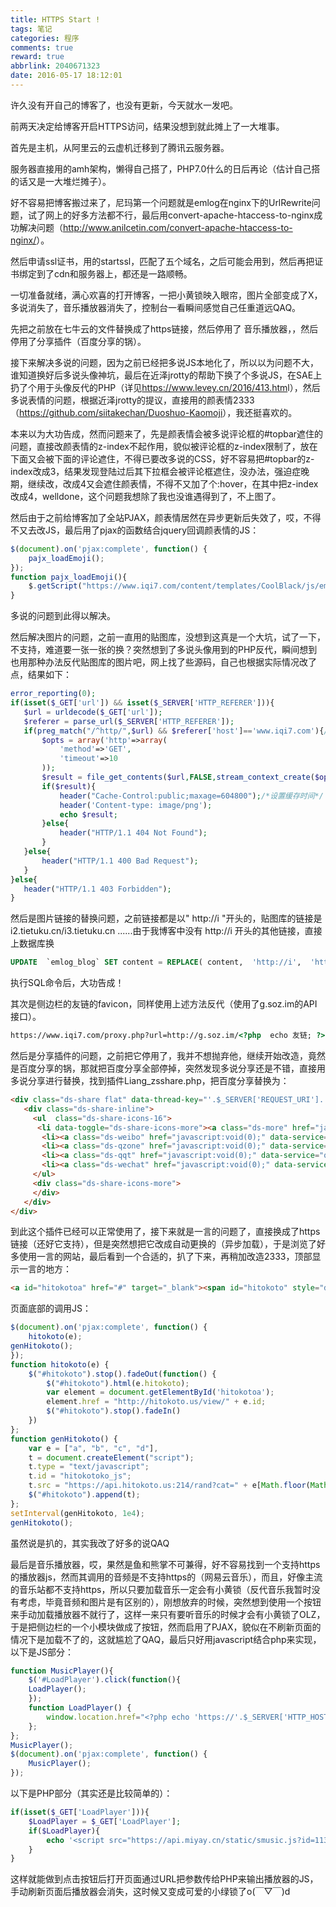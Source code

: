 ```yaml
---
title: HTTPS Start !
tags: 笔记
categories: 程序
comments: true
reward: true
abbrlink: 2040671323
date: 2016-05-17 18:12:01
---
```

许久没有开自己的博客了，也没有更新，今天就水一发吧。

前两天决定给博客开启HTTPS访问，结果没想到就此摊上了一大堆事。

首先是主机，从阿里云的云虚机迁移到了腾讯云服务器。
<!-- more -->

服务器直接用的amh架构，懒得自己搭了，PHP7.0什么的日后再论（估计自己搭的话又是一大堆烂摊子）。

好不容易把博客搬过来了，尼玛第一个问题就是emlog在nginx下的UrlRewrite问题，试了网上的好多方法都不行，最后用convert-apache-htaccess-to-nginx成功解决问题（<http://www.anilcetin.com/convert-apache-htaccess-to-nginx/>）。

然后申请ssl证书，用的startssl，匹配了五个域名，之后可能会用到，然后再把证书绑定到了cdn和服务器上，都还是一路顺畅。

一切准备就绪，满心欢喜的打开博客，一把小黄锁映入眼帘，图片全部变成了X，多说消失了，音乐播放器消失了，控制台一看瞬间感觉自己任重道远QAQ。

先把之前放在七牛云的文件替换成了https链接，然后停用了 音乐播放器，，然后停用了分享插件（百度分享的锅）。

接下来解决多说的问题，因为之前已经把多说JS本地化了，所以以为问题不大，谁知道换好后多说头像神坑，最后在近泽jrotty的帮助下换了个多说JS，在SAE上扔了个用于头像反代的PHP（详见<https://www.levey.cn/2016/413.htm>l），然后多说表情的问题，根据近泽jrotty的提议，直接用的颜表情2333（<https://github.com/siitakechan/Duoshuo-Kaomoji>），我还挺喜欢的。

本来以为大功告成，然而问题来了，先是颜表情会被多说评论框的#topbar遮住的问题，直接改颜表情的z-index不起作用，貌似被评论框的z-index限制了，放在下面又会被下面的评论遮住，不得已要改多说的CSS，好不容易把#topbar的z-index改成3，结果发现登陆过后其下拉框会被评论框遮住，没办法，强迫症晚期，继续改，改成4又会遮住颜表情，不得不又加了个:hover，在其中把z-index改成4，welldone，这个问题我想除了我也没谁遇得到了，不上图了。

然后由于之前给博客加了全站PJAX，颜表情居然在异步更新后失效了，哎，不得不又去改JS，最后用了pjax的函数结合jquery回调颜表情的JS：
```javascript
$(document).on('pjax:complete', function() {
	pajx_loadEmoji();
});
function pajx_loadEmoji(){
	$.getScript("https://www.iqi7.com/content/templates/CoolBlack/js/emoji.js");
}
```
多说的问题到此得以解决。

然后解决图片的问题，之前一直用的贴图库，没想到这真是一个大坑，试了一下，不支持，难道要一张一张的换？突然想到了多说头像用到的PHP反代，瞬间想到也用那种办法反代贴图库的图片吧，网上找了些源码，自己也根据实际情况改了点，结果如下：
```php
error_reporting(0);
if(isset($_GET['url']) && isset($_SERVER['HTTP_REFERER'])){
   $url = urldecode($_GET['url']);
   $referer = parse_url($_SERVER['HTTP_REFERER']);
   if(preg_match("/^http/",$url) && $referer['host']=='www.iqi7.com'){/*防盗链验证*/
       $opts = array('http'=>array(
           'method'=>'GET',
           'timeout'=>10
       )); 
       $result = file_get_contents($url,FALSE,stream_context_create($opts)); 
       if($result){
           header("Cache-Control:public;maxage=604800");/*设置缓存时间*/
           header('Content-type: image/png');
           echo $result;
       }else{
           header("HTTP/1.1 404 Not Found");
       }
   }else{
       header("HTTP/1.1 400 Bad Request");
   }
}else{
   header("HTTP/1.1 403 Forbidden");
}
```
然后是图片链接的替换问题，之前链接都是以" http://i "开头的，贴图库的链接是i2.tietuku.cn/i3.tietuku.cn ......由于我博客中没有 http://i 开头的其他链接，直接上数据库换
```sql
UPDATE  `emlog_blog` SET content = REPLACE( content,  'http://i',  'https://www.iqi7.com/proxy.php?url=http://i' ) ;
```
执行SQL命令后，大功告成！

其次是侧边栏的友链的favicon，同样使用上述方法反代（使用了g.soz.im的API接口）。
```html
https://www.iqi7.com/proxy.php?url=http://g.soz.im/<?php  echo 友链; ?>cdn.ico?defaulticon=bluepng
```
然后是分享插件的问题，之前把它停用了，我并不想抛弃他，继续开始改造，竟然是百度分享的锅，那就把百度分享全部停掉，突然发现多说分享还是不错，直接用多说分享进行替换，找到插件Liang_zsshare.php，把百度分享替换为：
```HTML
<div class="ds-share flat" data-thread-key="'.$_SERVER['REQUEST_URI'].'" data-title="文章'.$_SERVER['REQUEST_URI'].'" data-images="'.$_SERVER['HTTP_HOST'].$_SERVER['REQUEST_URI'].'" data-content="七夏浅笑博客" data-url="'.$_SERVER['HTTP_HOST'].$_SERVER['REQUEST_URI'].'">
   <div class="ds-share-inline">
     <ul  class="ds-share-icons-16">    
      <li data-toggle="ds-share-icons-more"><a class="ds-more" href="javascript:void(0);">分享到：</a></li>
       <li><a class="ds-weibo" href="javascript:void(0);" data-service="weibo">微博</a></li>
       <li><a class="ds-qzone" href="javascript:void(0);" data-service="qzone">QQ空间</a></li>
       <li><a class="ds-qqt" href="javascript:void(0);" data-service="qqt">腾讯微博</a></li>
       <li><a class="ds-wechat" href="javascript:void(0);" data-service="wechat">微信</a></li>
     </ul>
     <div class="ds-share-icons-more">
     </div>
   </div>
</div>
```
到此这个插件已经可以正常使用了，接下来就是一言的问题了，直接换成了https链接（还好它支持），但是突然想把它改成自动更换的（异步加载），于是浏览了好多使用一言的网站，最后看到一个合适的，扒了下来，再稍加改造2333，顶部显示一言的地方：
```HTML
<a id="hitokotoa" href="#" target="_blank"><span id="hitokoto" style="display: block;"></span></a>
```
页面底部的调用JS：
```javascript
$(document).on('pjax:complete', function() {
    hitokoto(e);
genHitokoto();
});
function hitokoto(e) {
    $("#hitokoto").stop().fadeOut(function() {
        $("#hitokoto").html(e.hitokoto);
        var element = document.getElementById('hitokotoa');
        element.href = "http://hitokoto.us/view/" + e.id;
        $("#hitokoto").stop().fadeIn()
    })
};
function genHitokoto() {
    var e = ["a", "b", "c", "d"],
    t = document.createElement("script");
    t.type = "text/javascript";
    t.id = "hitokotoko_js";
    t.src = "https://api.hitokoto.us:214/rand?cat=" + e[Math.floor(Math.random() * e.length)] + "&encode=jsc&charset=utf-8";
    $("#hitokoto").append(t);
};
setInterval(genHitokoto, 1e4);
genHitokoto();
```
虽然说是扒的，其实我改了好多的说QAQ

最后是音乐播放器，哎，果然是鱼和熊掌不可兼得，好不容易找到一个支持https的播放器js，然而其调用的音频是不支持https的（网易云音乐），而且，好像主流的音乐站都不支持https，所以只要加载音乐一定会有小黄锁（反代音乐我暂时没有考虑，毕竟音频和图片是有区别的），刚想放弃的时候，突然想到使用一个按钮来手动加载播放器不就行了，这样一来只有要听音乐的时候才会有小黄锁了OLZ，于是把侧边栏的一个小模块做成了按钮，然而启用了PJAX，貌似在不刷新页面的情况下是加载不了的，这就尴尬了QAQ，最后只好用javascript结合php来实现，以下是JS部分：
```javascript
function MusicPlayer(){
    $('#LoadPlayer').click(function(){
    LoadPlayer();
    });
    function LoadPlayer() {
        window.location.href="<?php echo 'https://'.$_SERVER['HTTP_HOST'].$_SERVER['REQUEST_URI'].'?LoadPlayer=1'; ?>";
    };
};
MusicPlayer();
$(document).on('pjax:complete', function() {
    MusicPlayer();
});
```
以下是PHP部分（其实还是比较简单的）：
```php
if(isset($_GET['LoadPlayer'])){
    $LoadPlayer = $_GET['LoadPlayer'];
    if($LoadPlayer){
        echo '<script src="https://api.miyay.cn/static/smusic.js?id=113054379"></script>';
    }
}
```
这样就能做到点击按钮后打开页面通过URL把参数传给PHP来输出播放器的JS，手动刷新页面后播放器会消失，这时候又变成可爱的小绿锁了o(￣▽￣)d